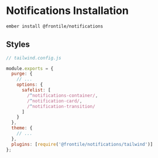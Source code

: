 # Notifications Installation

```sh
ember install @frontile/notifications
```

## Styles

```js
// tailwind.config.js

module.exports = {
  purge: {
    // ...
    options: {
      safelist: [
        /^notifications-container/,
        /^notification-card/,
        /^notification-transition/
      ]
    }
  },
  theme: {
    // ...
  },
  plugins: [require('@frontile/notifications/tailwind')]
};
```

